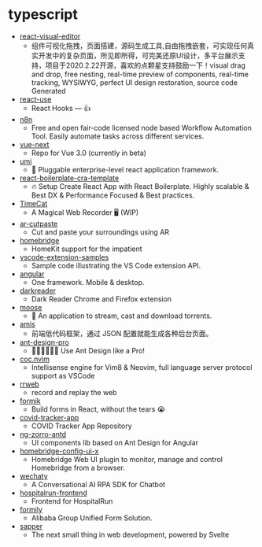 # typescript
- [react-visual-editor](https://github.com/brick-design/react-visual-editor)
  - 组件可视化拖拽，页面搭建，源码生成工具,自由拖拽嵌套，可实现任何真实开发中的复杂页面，所见即所得，可完美还原UI设计，多平台展示支持，项目于2020.2.22开源，喜欢的点颗星支持鼓励一下！visual drag and drop, free nesting, real-time preview of components, real-time tracking, WYSIWYG, perfect UI design restoration, source code Generated
- [react-use](https://github.com/streamich/react-use)
  - React Hooks — 👍
- [n8n](https://github.com/n8n-io/n8n)
  - Free and open fair-code licensed node based Workflow Automation Tool. Easily automate tasks across different services.
- [vue-next](https://github.com/vuejs/vue-next)
  - Repo for Vue 3.0 (currently in beta)
- [umi](https://github.com/umijs/umi)
  - 🌋 Pluggable enterprise-level react application framework.
- [react-boilerplate-cra-template](https://github.com/react-boilerplate/react-boilerplate-cra-template)
  - 🔥 Setup Create React App with React Boilerplate. Highly scalable & Best DX & Performance Focused & Best practices.
- [TimeCat](https://github.com/oct16/TimeCat)
  - A Magical Web Recorder 🖥 (WIP)
- [ar-cutpaste](https://github.com/cyrildiagne/ar-cutpaste)
  - Cut and paste your surroundings using AR
- [homebridge](https://github.com/homebridge/homebridge)
  - HomeKit support for the impatient
- [vscode-extension-samples](https://github.com/microsoft/vscode-extension-samples)
  - Sample code illustrating the VS Code extension API.
- [angular](https://github.com/angular/angular)
  - One framework. Mobile & desktop.
- [darkreader](https://github.com/darkreader/darkreader)
  - Dark Reader Chrome and Firefox extension
- [moose](https://github.com/ritz078/moose)
  - 🦌 An application to stream, cast and download torrents.
- [amis](https://github.com/baidu/amis)
  - 前端低代码框架，通过 JSON 配置就能生成各种后台页面。
- [ant-design-pro](https://github.com/ant-design/ant-design-pro)
  - 👨🏻‍💻👩🏻‍💻 Use Ant Design like a Pro!
- [coc.nvim](https://github.com/neoclide/coc.nvim)
  - Intellisense engine for Vim8 & Neovim, full language server protocol support as VSCode
- [rrweb](https://github.com/rrweb-io/rrweb)
  - record and replay the web
- [formik](https://github.com/formik/formik)
  - Build forms in React, without the tears 😭
- [covid-tracker-app](https://github.com/HSEIreland/covid-tracker-app)
  - COVID Tracker App Repository
- [ng-zorro-antd](https://github.com/NG-ZORRO/ng-zorro-antd)
  - UI components lib based on Ant Design for Angular
- [homebridge-config-ui-x](https://github.com/oznu/homebridge-config-ui-x)
  - Homebridge Web UI plugin to monitor, manage and control Homebridge from a browser.
- [wechaty](https://github.com/wechaty/wechaty)
  - A Conversational AI RPA SDK for Chatbot
- [hospitalrun-frontend](https://github.com/HospitalRun/hospitalrun-frontend)
  - Frontend for HospitalRun
- [formily](https://github.com/alibaba/formily)
  - Alibaba Group Unified Form Solution.
- [sapper](https://github.com/sveltejs/sapper)
  - The next small thing in web development, powered by Svelte
